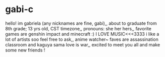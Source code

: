 # gabi-c 
hello! im gabriela (any nicknames are fine, gabi),,
about to graduate from 8th grade; 13 yrs old, CST timezone,,
pronouns: she her hers,,
favorite games are genshin impact and minecraft :)
I LOVE MUSIC<<<3333 i like a lot of artists soo feel free to ask,,
anime watcher~ faves are assassination classroom and kaguya sama love is war,,
excited to meet you all and make some new friends !
